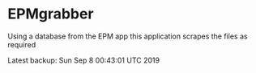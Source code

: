 # EPMgrabber
Using a database from the EPM app this application scrapes the files as required


Latest backup: Sun Sep 8 00:43:01 UTC 2019
